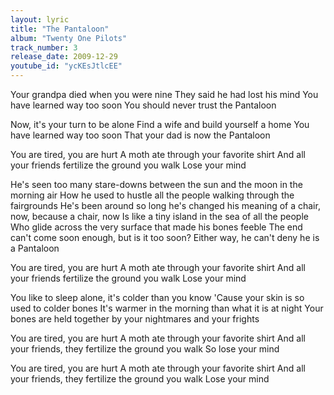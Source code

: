 ```yaml
---
layout: lyric
title: "The Pantaloon"
album: "Twenty One Pilots"
track_number: 3
release_date: 2009-12-29
youtube_id: "ycKEsJtlcEE"
---
```


Your grandpa died when you were nine
They said he had lost his mind
You have learned way too soon
You should never trust the Pantaloon

Now, it's your turn to be alone
Find a wife and build yourself a home
You have learned way too soon
That your dad is now the Pantaloon

You are tired, you are hurt
A moth ate through your favorite shirt
And all your friends fertilize the ground you walk
Lose your mind

He's seen too many stare-downs between the sun and the moon in the morning air
How he used to hustle all the people walking through the fairgrounds
He's been around so long he's changed his meaning of a chair, now, because a chair, now
Is like a tiny island in the sea of all the people
Who glide across the very surface that made his bones feeble
The end can't come soon enough, but is it too soon?
Either way, he can't deny he is a Pantaloon

You are tired, you are hurt
A moth ate through your favorite shirt
And all your friends fertilize the ground you walk
Lose your mind

You like to sleep alone, it's colder than you know
'Cause your skin is so used to colder bones
It's warmer in the morning than what it is at night
Your bones are held together by your nightmares and your frights

You are tired, you are hurt
A moth ate through your favorite shirt
And all your friends, they fertilize the ground you walk
So lose your mind

You are tired, you are hurt
A moth ate through your favorite shirt
And all your friends, they fertilize the ground you walk
Lose your mind
